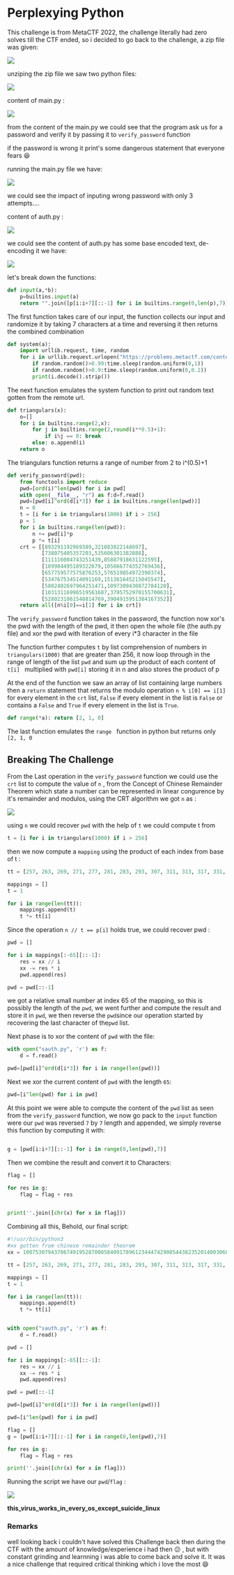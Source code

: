 # Perplexying Python


This challenge is from MetaCTF 2022, the challenge literally had zero solves till the CTF ended, so i decided to go back to the challenge, a zip file was given:

![](https://cyberguru1.github.io/posts/CTF/files/1688632861897.png)

unziping the zip file we saw two python files:

![](https://cyberguru1.github.io/posts/CTF/files/1688632899815.png)


content of main.py :

![](https://cyberguru1.github.io/posts/CTF/files/1688632958188.png)

from the content of the main.py we could see that the program ask us for a password and verify it by passing it to `verify_password` function

if the password is wrong it print's some dangerous statement that everyone fears 😆 

running the main.py file we have:

 ![](https://cyberguru1.github.io/posts/CTF/files/1688636213097.png)

we could see the impact of inputing wrong password with only 3 attempts....

content of auth.py :

 ![](https://cyberguru1.github.io/posts/CTF/files/1688633003608.png)

we could see the content of auth.py has some base encoded text, de-encoding it we have:

![](https://cyberguru1.github.io/posts/CTF/files/1688633121815.png)

let's break down the functions:


```python
def input(a,*b):
    p=builtins.input(a)
    return "".join([p[i:i+7][::-1] for i in builtins.range(0,len(p),7)])
```

The first function takes care of our input, the function collects our input and randomize it by taking 7 characters at a time and reversing it then returns the combined combination

```python
def system(a):
    import urllib.request, time, random
    for i in urllib.request.urlopen("https://problems.metactf.com/content/perplexing_python/rmrf.txt"):
        if random.random()>0.99:time.sleep(random.uniform(0,1))
        if random.random()>0.9:time.sleep(random.uniform(0,0.2))
        print(i.decode().strip())
```

The next function emulates the system function to print out random text gotten from the remote url.

```python
def triangulars(x):
    o=[]
    for i in builtins.range(2,x):
        for j in builtins.range(2,round(i**0.5)+1):
            if i%j == 0: break
        else: o.append(i)
    return o  
```

The triangulars function returns a range of number from 2 to i^(0.5)+1

```python
def verify_password(pwd):
    from functools import reduce
    pwd=[ord(i)^len(pwd) for i in pwd]
    with open(__file__, "r") as f:d=f.read()
    pwd=[pwd[i]^ord(d[i*3]) for i in builtins.range(len(pwd))]
    n = 0
    t = [i for i in triangulars(1000) if i > 256]
    p = 1
    for i in builtins.range(len(pwd)):
        n += pwd[i]*p
        p *= t[i]
    crt = [[893291192969389,321083022148697],
           [738075405357203,535606301382888],
           [111116004743251439,85887918631122595],
           [189984495189322679,105666774352769436],
           [657759577575876253,576519854972390374],
           [534767534514091169,151381645215045547],
           [5802402697964251471,1097309430872784120],
           [10313116996519561687,3795752970155700631],
           [5280231861548814769,3904915951384167352]]
    return all([n%i[0]==i[1] for i in crt])
```

The `verify_password` function takes in the password, the function now xor's the pwd with the length of the pwd, it then open the whole file (the auth.py file) and xor the pwd with iteration of every i*3 character in the file

The function further computes `t`  by list comprehension of numbers in `triangulars(1000)` that are greater than 256, it now loop through in the range of length of the list   `pwd`  and sum up the product of each content of `t[i] ` multiplied with `pwd[i]` storing it in n and also stores the product of p

At the end of the function we saw an array of list containing large numbers then a `return` statement that returns the  modulo operation `n % i[0] == i[1]` for every element in the `crt` list, `False` if every element in the list is `False` or contains a `False`  and `True` if every element in the list is `True`.

```python
def range(*a): return [2, 1, 0]
```

The last function emulates the `range ` function in python but returns only `[2, 1, 0`

## **Breaking The Challenge**



From the Last operation in the `verify_password` function we could use the `crt` list to compute the value of `n` , from the Concept of Chinese Remainder Theorem which state a number can be represented in linear congurence by it's remainder and modulos, using the CRT algorithm we got `n` as :

![](https://cyberguru1.github.io/posts/CTF/files/1688646355405.png)

using `n` we could recover `pwd` with the help of `t` we could compute t from

```python
t = [i for i in triangulars(1000) if i > 256]
```

then we now compute a `mapping` using the product of each index from base of t :

```python
tt = [257, 263, 269, 271, 277, 281, 283, 293, 307, 311, 313, 317, 331, 337, 347, 349, 353, 359, 367, 373, 379, 383, 389, 397, 401, 409, 419, 421, 431, 433, 439, 443, 449, 457, 461, 463, 467, 479, 487, 491, 499, 503, 509, 521, 523, 541, 547, 557, 563, 569, 571, 577, 587, 593, 599, 601, 607, 613, 617, 619, 631, 641, 643, 647, 653, 659, 661, 673, 677, 683, 691, 701, 709, 719, 727, 733, 739, 743, 751, 757, 761, 769, 773, 787, 797, 809, 811, 821, 823, 827, 829, 839, 853, 857, 859, 863, 877, 881, 883, 887, 907, 911, 919, 929, 937, 941, 947, 953, 967, 971, 977, 983, 991, 997]

mappings = []
t = 1

for i in range(len(tt)):
    mappings.append(t)
    t *= tt[i]
```

Since the operation `n // t == p[i]`  holds true, we could recover pwd :

```python
pwd = []

for i in mappings[:-65][::-1]:
    res = xx // i
    xx -= res * i 
    pwd.append(res)

pwd = pwd[::-1]

```

we got a relative small number at index 65 of the mapping, so this is possibly the length of the `pwd`, we went further and  compute the result and store it in `pwd`, we then reverse the `pwd`since our operation started by recovering the last character of the`pwd` list.

Next phase is to xor the content of `pwd` with the file:

```python
with open("sauth.py", 'r') as f:
    d = f.read()

pwd=[pwd[i]^ord(d[i*3]) for i in range(len(pwd))]

```

Next we xor the current content of `pwd` with the length `65`:

```python
pwd=[i^len(pwd) for i in pwd]

```

At this point we were able to compute the content of the `pwd` list as seen from the `verify_password` function, we now go pack to the `input` function were our `pwd` was reversed  `7` by `7` length and appended, we simply reverse this function by computing it with: 

```python

g = [pwd[i:i+7][::-1] for i in range(0,len(pwd),7)]


```

Then we combine the result and convert it to Characters:

```python
flag = []

for res in g:
    flag = flag + res


print(''.join([chr(x) for x in flag]))
```

Combining all this, Behold, our final script:

```python
#!/usr/bin/python3
#xx gotten from chinese remainder theorem
xx = 1007530794370674919528700858409178961234447429005443823520140030680322196270661110990236896504373773579753972016930268730878278

tt = [257, 263, 269, 271, 277, 281, 283, 293, 307, 311, 313, 317, 331, 337, 347, 349, 353, 359, 367, 373, 379, 383, 389, 397, 401, 409, 419, 421, 431, 433, 439, 443, 449, 457, 461, 463, 467, 479, 487, 491, 499, 503, 509, 521, 523, 541, 547, 557, 563, 569, 571, 577, 587, 593, 599, 601, 607, 613, 617, 619, 631, 641, 643, 647, 653, 659, 661, 673, 677, 683, 691, 701, 709, 719, 727, 733, 739, 743, 751, 757, 761, 769, 773, 787, 797, 809, 811, 821, 823, 827, 829, 839, 853, 857, 859, 863, 877, 881, 883, 887, 907, 911, 919, 929, 937, 941, 947, 953, 967, 971, 977, 983, 991, 997]

mappings = []
t = 1

for i in range(len(tt)):
    mappings.append(t)
    t *= tt[i]


with open("sauth.py", 'r') as f:
    d = f.read()

pwd = []

for i in mappings[:-65][::-1]:
    res = xx // i
    xx -= res * i 
    pwd.append(res)

pwd = pwd[::-1]

pwd=[pwd[i]^ord(d[i*3]) for i in range(len(pwd))]

pwd=[i^len(pwd) for i in pwd]

flag = []
g = [pwd[i:i+7][::-1] for i in range(0,len(pwd),7)]

for res in g:
    flag = flag + res

print(''.join([chr(x) for x in flag])) 
```

Running the script we have our `pwd`/`flag` :

 ![](https://cyberguru1.github.io/posts/CTF/files/1688647404643.png)

**this_virus_works_in_every_os_except_suicide_linux**

### **Remarks**

well looking back i couldn't have solved this Challenge back then during the CTF with the amount of knowledge/experience i had then 😕 , but with constant grinding and learnning i was able to come back and solve it. It was a nice challenge that required critical thinking which i love the most 😄
